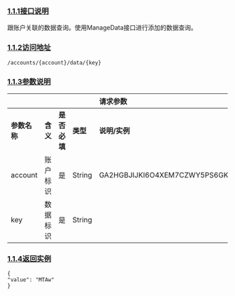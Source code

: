 ### [1.1.1接口说明]()

跟账户关联的数据查询。使用ManageData接口进行添加的数据查询。

### [1.1.2访问地址]()

```
/accounts/{account}/data/{key}
```

### [1.1.3参数说明]()

|  |  |  |  | **请求参数** |
| :--- | :--- | :--- | :--- | :--- |
| **参数名称** | **含义** | **是否必填** | **类型** | **说明/实例** |
| account | 账户标识 | 是 | String | GA2HGBJIJKI6O4XEM7CZWY5PS6GKSXL6D34ERAJYQSPYA6X6AI7HYW36 |
| key | 数据标识 | 是 | String |  |

### [1.1.4返回实例]()

```
{
"value": "MTAw"
}
```



